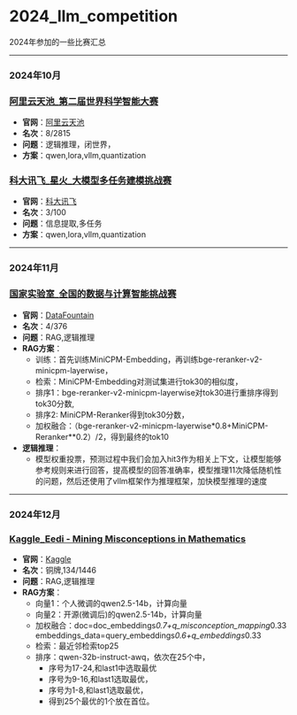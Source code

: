# 2024_llm_competition
2024年参加的一些比赛汇总

---
### 2024年10月
### [阿里云天池_第二届世界科学智能大赛](阿里云天池_第二届世界科学智能大赛_复赛/README.md)
- **官网**：[阿里云天池](http://competition.sais.com.cn/competitionDetail/532231/format)
- **名次**：8/2815
- **问题**：逻辑推理，闭世界，
- **方案**：qwen,lora,vllm,quantization

### [科大讯飞_星火_大模型多任务建模挑战赛](科大讯飞_星火_大模型多任务建模挑战赛/README.md)
- **官网**：[科大讯飞](https://challenge.xfyun.cn/topic/info?type=multi-task-modeling-challenge&ch=dw_dmx)
- **名次**：3/100
- **问题**：信息提取,多任务
- **方案**：qwen,lora,vllm,quantization

---
### 2024年11月
### [国家实验室_全国的数据与计算智能挑战赛](国家实验室_全国的数据与计算智能挑战赛/README.md)
- **官网**：[DataFountain](https://www.datafountain.cn/competitions/1021/ranking?isRedance=0&sch=2378)
- **名次**：4/376
- **问题**：RAG,逻辑推理
- **RAG方案**：
  - 训练：首先训练MiniCPM-Embedding，再训练bge-reranker-v2-minicpm-layerwise，
  - 检索：MiniCPM-Embedding对测试集进行tok30的相似度，
  - 排序1：bge-reranker-v2-minicpm-layerwise对tok30进行重排序得到tok30分数,
  - 排序2: MiniCPM-Reranker得到tok30分数，
  - 加权融合：（bge-reranker-v2-minicpm-layerwise*0.8+MiniCPM-Reranker**0.2）/2，得到最终的tok10
- **逻辑推理**：
  - 模型权重投票，预测过程中我们会加入hit3作为相关上下文，让模型能够参考规则来进行回答，提高模型的回答准确率，模型推理11次降低随机性的问题，然后还使用了vllm框架作为推理框架，加快模型推理的速度

---
### 2024年12月
### [Kaggle_Eedi - Mining Misconceptions in Mathematics](kaggel_eedi-mining-misconceptions)
- **官网**：[Kaggle](https://www.kaggle.com/competitions/eedi-mining-misconceptions-in-mathematics/overview)
- **名次**：铜牌,134/1446
- **问题**：RAG,逻辑推理
- **RAG方案**：
  - 向量1：个人微调的qwen2.5-14b，计算向量
  - 向量2：开源(微调后)的qwen2.5-14b，计算向量
  - 加权融合：doc=doc_embeddings*0.7+q_misconception_mapping*0.33  embeddings_data=query_embeddings*0.6+q_embeddings*0.33
  - 检索：最近邻检索top25
  - 排序：qwen-32b-instruct-awq，依次在25个中，
    - 序号为17-24,和last1中选取最优
    - 序号为9-16,和last1选取最优，
    - 序号为1-8,和last1选取最优，
    - 得到25个最优的1个放在首位。